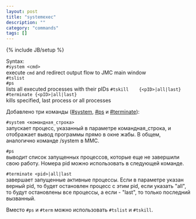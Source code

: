```yaml
---
layout: post
title: "systemexec"
description: ""
category: "commands"
tags: []
---
```

{% include JB/setup %}

Syntax:  
`#system <cmd>`  
  execute `cmd` and redirect output flow to JMC main window  
`#tslist`  
`#ps`  
  lists all executed processes with their pIDs
`#tskill    {<pID>|all|last}`  
`#terminate {<pID>|all|last}`  
  kills specified, last process or all processes
  
Добавлено три команды ([#system](#system), [#ps](#ps) и [#terminate](#terminate)):

`#system <командная_строка>`  
запускает процесс, указанный в параметре командная_строка, и отображает вывод программы прямо в окне жабы. В общем, аналогично команде /system в MMC.

`#ps`  
выводит список запущенных процессов, которые еще не завершили свою работу. Номера pid можно использовать в следующей команде.

`#terminate <pid>|all|last`  
завершает запущенные активные процессы. Если в параметре указан верный pid, то будет остановлен процесс с этим pid, если указать "all", то будут остановлены все процессы, а если - "last", то только последний вызванный.

Вместо `#ps` и `#term` можно использовать `#tslist` и `#tskill`.